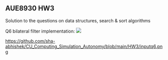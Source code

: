 ## AUE8930 HW3 
Solution to the questions on data structures, search & sort algorithms 

Q6 bilateral filter implementation:
![](images/table%201-inputq6.png)

https://github.com/sha-abhishek/CU_Computing_Simulation_Autonomy/blob/main/HW3/inputq6.png


